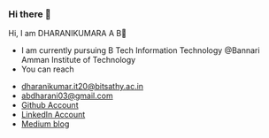 ### Hi there 👋

Hi, I am DHARANIKUMARA A B👋
*  I am currently pursuing B Tech Information Technology @Bannari Amman Institute of Technology
*  You can reach <br>
- dharanikumar.it20@bitsathy.ac.in<br>
- abdharani03@gmail.com<br>
- [Github Account](https://github.com/DHARANIKUMAR-A-B)<br>
- [LinkedIn Account](https://www.linkedin.com/in/dharanikumar-a-b-a27ba8212/)<br>
- [Medium blog](https://medium.com/@abdharani03)<br>
